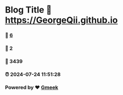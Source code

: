 # Blog Title :link: https://GeorgeQii.github.io 
### :page_facing_up: [6](https://GeorgeQii.github.io/tag.html) 
### :speech_balloon: 2 
### :hibiscus: 3439 
### :alarm_clock: 2024-07-24 11:51:28 
### Powered by :heart: [Gmeek](https://github.com/Meekdai/Gmeek)
